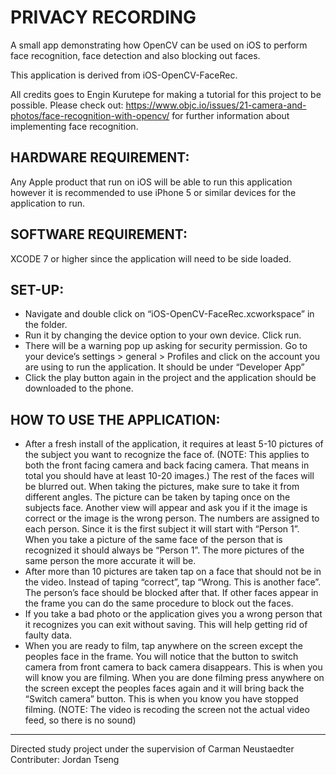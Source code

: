 # PRIVACY RECORDING

A small app demonstrating how OpenCV can be used on iOS to perform face recognition, face detection and also blocking out faces.

This application is derived from iOS-OpenCV-FaceRec.

All credits goes to Engin Kurutepe for making a tutorial for this project to be possible. Please check out: https://www.objc.io/issues/21-camera-and-photos/face-recognition-with-opencv/ for further information about implementing face recognition. 

## HARDWARE REQUIREMENT:
Any Apple product that run on iOS will be able to run this application however it is recommended to use iPhone 5 or similar devices for the application to run.

## SOFTWARE REQUIREMENT:
XCODE 7 or higher since the application will need to be side loaded.  

## SET-UP:
* Navigate and double click on “iOS-OpenCV-FaceRec.xcworkspace” in the folder.
* Run it by changing the device option to your own device. Click run.
* There will be a warning pop up asking for security permission. Go to your device’s settings  > general > Profiles and click on the account you are using to run the application. It should be under “Developer App”
* Click the play button again in the project and the application should be downloaded to the phone.

## HOW TO USE THE APPLICATION:
* After a fresh install of the application, it requires at least 5-10 pictures of the subject you want to recognize the face of. (NOTE: This applies to both the front facing camera and back facing camera. That means in total you should have at least 10-20 images.) The rest of the faces will be blurred out. When taking the pictures, make sure to take it from different angles. The picture can be taken by taping once on the subjects face. Another view will appear and ask you if it the image is correct or the image is the wrong person. The numbers are assigned to each person. Since it is the first subject it will start with “Person 1”. When you take a picture of the same face of the person that is recognized it should always be “Person 1”.  The more pictures of the same person the more accurate it will be. 
* After more than 10 pictures are taken tap on a face that should not be in the video. Instead of taping “correct”, tap “Wrong. This is another face”. The person’s face should be blocked after that. If other faces appear in the frame you can do the same procedure to block out the faces.
* If you take a bad photo or the application gives you a wrong person that it recognizes you can exit without saving. This will help getting rid of faulty data.
* When you are ready to film, tap anywhere on the screen except the peoples face in the frame. You will notice that the button to switch camera from front camera to back camera disappears. This is when you will know you are filming. When you are done filming press anywhere on the screen except the peoples faces again and it will bring back the “Switch camera” button. This is when you know you have stopped filming. (NOTE: The video is recoding the screen not the actual video feed, so there is no sound)

___

Directed study project under the supervision of Carman Neustaedter <br />
Contributer: Jordan Tseng

